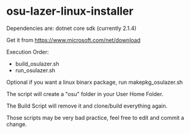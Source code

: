# osu-lazer-linux-installer

Dependencies are: dotnet core sdk (currently 2.1.4)

Get it from https://www.microsoft.com/net/download

Execution Order:
- build_osulazer.sh
- run_osulazer.sh

Optional if you want a linux binarx package, run makepkg_osulazer.sh

The script will create a "osu" folder in your User Home Folder.

The Build Script will remove it and clone/build everything again.

Those scripts may be very bad practice, feel free to edit and commit a change.
